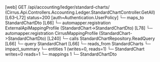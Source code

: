 [web] GET /api/accounting/ledger/standard-charts/  (Cirrus.Api.Controllers.Accounting.Ledger.StandardChartController.GetAll)  [L63–L72] status=200 [auth=Authentication.UserPolicy]
  └─ maps_to StandardChartDto [L66]
    └─ automapper.registration ExternalApiMappingProfile (StandardChart->StandardChartDto) [L78]
    └─ automapper.registration CirrusMappingProfile (StandardChart->StandardChartDto) [L240]
  └─ calls StandardChartRepository.ReadQuery [L66]
  └─ query StandardChart [L66]
    └─ reads_from StandardCharts
  └─ impact_summary
    └─ entities 1 (writes=0, reads=1)
      └─ StandardChart writes=0 reads=1
    └─ mappings 1
      └─ StandardChartDto

